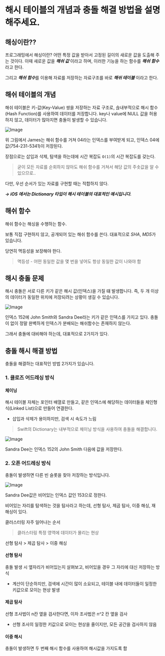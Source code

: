 # 해시 테이블의 개념과 충돌 해결 방법을 설명해주세요.


## 해싱이란??

프로그래밍에서 해싱이란? 어떤 특정 값을 받아서 고정된 길이의 새로운 값을 도출해 주는 것이다. 이때 새로운 값을 ***해쉬 값*** 이라고 하며, 이러한 기능을 하는 함수를 ***해쉬 함수*** 라고 한다.

그리고 ***해쉬 함수***를 이용해 자료를 저장하는 자료구조를 바로 ***해쉬 테이블*** 이라고 한다.

## 해쉬 테이블의 개념

해쉬 테이블은 키-값(Key-Value) 쌍을 저장하는 자료 구조로, 숞내부적으로 해시 함수(Hash Function)를 사용하여 데이터를 저장합니다. key나 value에 NULL 값을 허용하지 않고, 데이터가 많아지면 충돌이 발생할 수 있습니다.

![Image](https://github.com/user-attachments/assets/739b4365-4cba-4895-9b1d-c04ac67a70d8)

위 그림에서 James는 해쉬 함수를 거쳐 04라는 인덱스를 부여받게 되고, 인덱스 04에 값(754-231-5341)이 저장된다.

장점으로는 삽입과 삭제, 탐색을 하는데에 시간 복잡도 `O(1)`의 시간 복잡도를 갖는다.
> 굳이 모든 자료를 순회하지 않아도 해쉬 함수를 거쳐서 해당 값의 주솟값을 알 수 있으므로..

다만, 우선 순서가 있는 자료를 구현할 때는 적합하지 않다.

***-> iOS 에서는 Dictionary 타입이 해시 테이블의 대표적인 예시입니다.***

## 해쉬 함수

해쉬 함수는 해싱을 수행하는 함수.

보통 직접 구현하지 않고, 공개되어 있는 해쉬 함수를 쓴다. 대표적으로 *SHA*, *MD5*가 있습니다.

당연히 멱등성을 보장해야 한다.

> 멱등성 - 어떤 동일한 값을 몇 번을 넣어도 항상 동일한 값이 나와야 함

## 해시 충돌 문제

해시 충돌은 서로 다른 키가 같은 해시 값(인덱스)을 가질 떄 발생합니다. 즉, 두 개 이상의 데이터가 동일한 위치에 저장되려는 상황이 생길 수 있습니다.

![Image](https://github.com/user-attachments/assets/ba101e04-7fc1-4054-870b-e28efa8ec00f)

인덱스 152에 John Smith와 Sandra Dee라는 키가 같은 인덱스를 가지고 있다.
충돌이 없이 정말 완벽하게 인덱스가 분배되는 해쉬함수는 존재하지 않는다.

그래서 충돌에 대비해야 하는데, 대표적으로 2가지가 있다.

## 충돌 해시 해결 방법

충돌을 해결하는 대표적인 방법 2가지가 있습니다.

### 1. 클로즈 어드레싱 방식


#### 체이닝
해시 테이블 자체는 포인터 배열로 만들고, 같은 인덱스에 해당하는 데이터들을 체인형식(Linked List)으로 만들어 연결한다.

- 삽입과 삭제가 용이하지만, 검색 시 속도가 느림

> Swift의 Dictionary는 내부적으로 체이닝 방식을 사용하여 충돌을 해결합니다.

![Image](https://github.com/user-attachments/assets/86d296bb-7459-4105-a65f-712707a8b49d)

Sandra Dee는 인덱스 152의 John Smith 다음에 값을 저장한다.


### 2. 오픈 어드레싱 방식
충돌이 발생하면 다른 빈 슬롯을 찾아 저장하는 방식입니다.

![Image](https://github.com/user-attachments/assets/eacdc51e-717b-4e94-8e5b-efe7d06c17b9)

Sandra Dee값은 비어있는 인덱스 값인 153으로 정한다.

비어있는 자리를 탐색하는 것을 탐사라고 하는데, 선형 탐사, 제곱 탐사, 이중 해싱, 재 해싱이 있다.

클러스터링 자주 일어나는 순서

> 클러스터링
> 특정 영역에 데이터가 몰리는 현상

선형 탐사 > 제곱 탐사 > 이중 해싱

#### 선형 탐사
충돌 발생 시 옆자리가 비어있는지 살펴보고, 비어있을 경우 그 자리에 대신 저장하는 방식

- 계산이 단순하지만, 검색에 시간이 많이 소요되고, 테이블 내에 데이터들이 일정한 키값으로 모이는 현상 발생

#### 제곱 탐사
선형 조사법이 n칸 옆을 검사한다면, 이차 조사법은 n^2 칸 옆을 검사

- 선형 조사의 일정한 키값으로 모이는 현상을 줄이지만, 모든 공간을 검사하지 않음

#### 이중 해시
충돌이 발생하면 두 번째 해시 함수를 사용하여 해시값을 가지도록 함
